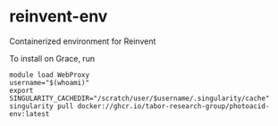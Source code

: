 # reinvent-env

Containerized environment for Reinvent

To install on Grace, run

```commandline
module load WebProxy
username="$(whoami)"
export SINGULARITY_CACHEDIR="/scratch/user/$username/.singularity/cache"
singularity pull docker://ghcr.io/tabor-research-group/photoacid-env:latest
```
